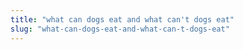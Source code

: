 ```yaml
---
title: "what can dogs eat and what can't dogs eat"
slug: "what-can-dogs-eat-and-what-can-t-dogs-eat"
---
```


